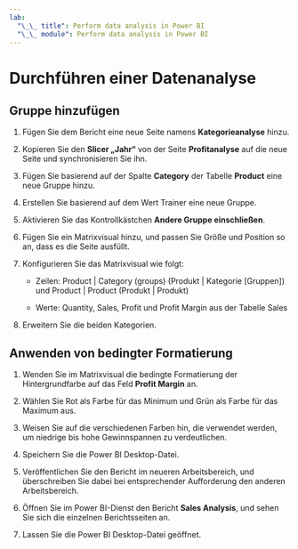 ```yaml
---
lab:
  "\_\_ title": Perform data analysis in Power BI
  "\_\_ module": Perform data analysis in Power BI
---
```

# Durchführen einer Datenanalyse

## Gruppe hinzufügen

1. Fügen Sie dem Bericht eine neue Seite namens **Kategorieanalyse** hinzu.

1. Kopieren Sie den **Slicer „Jahr“** von der Seite **Profitanalyse** auf die neue Seite und synchronisieren Sie ihn.

1. Fügen Sie basierend auf der Spalte **Category** der Tabelle **Product** eine neue Gruppe hinzu.

1. Erstellen Sie basierend auf dem Wert Trainer eine neue Gruppe.

1. Aktivieren Sie das Kontrollkästchen **Andere Gruppe einschließen**.

1. Fügen Sie ein Matrixvisual hinzu, und passen Sie Größe und Position so an, dass es die Seite ausfüllt.

1. Konfigurieren Sie das Matrixvisual wie folgt:

    - Zeilen: Product | Category (groups) (Produkt | Kategorie [Gruppen]) und Product | Product (Produkt | Produkt)

    - Werte: Quantity, Sales, Profit und Profit Margin aus der Tabelle Sales

1. Erweitern Sie die beiden Kategorien.

## Anwenden von bedingter Formatierung

1. Wenden Sie im Matrixvisual die bedingte Formatierung der Hintergrundfarbe auf das Feld **Profit Margin** an.

1. Wählen Sie Rot als Farbe für das Minimum und Grün als Farbe für das Maximum aus.

1. Weisen Sie auf die verschiedenen Farben hin, die verwendet werden, um niedrige bis hohe Gewinnspannen zu verdeutlichen.

1. Speichern Sie die Power BI Desktop-Datei.

1. Veröffentlichen Sie den Bericht im neueren Arbeitsbereich, und überschreiben Sie dabei bei entsprechender Aufforderung den anderen Arbeitsbereich.

1. Öffnen Sie im Power BI-Dienst den Bericht **Sales Analysis**, und sehen Sie sich die einzelnen Berichtsseiten an.

1. Lassen Sie die Power BI Desktop-Datei geöffnet.
